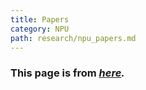 ```yaml
---
title: Papers
category: NPU
path: research/npu_papers.md 
---
```


### This page is from *[here](https://github.com/fengbintu/Neural-Networks-on-Silicon/blob/master/README.md).*

<div class="md" id="md-parsing">
    <script>
        getText1("https://raw.githubusercontent.com/fengbintu/Neural-Networks-on-Silicon/master/README.md");
    </script>
</div>
